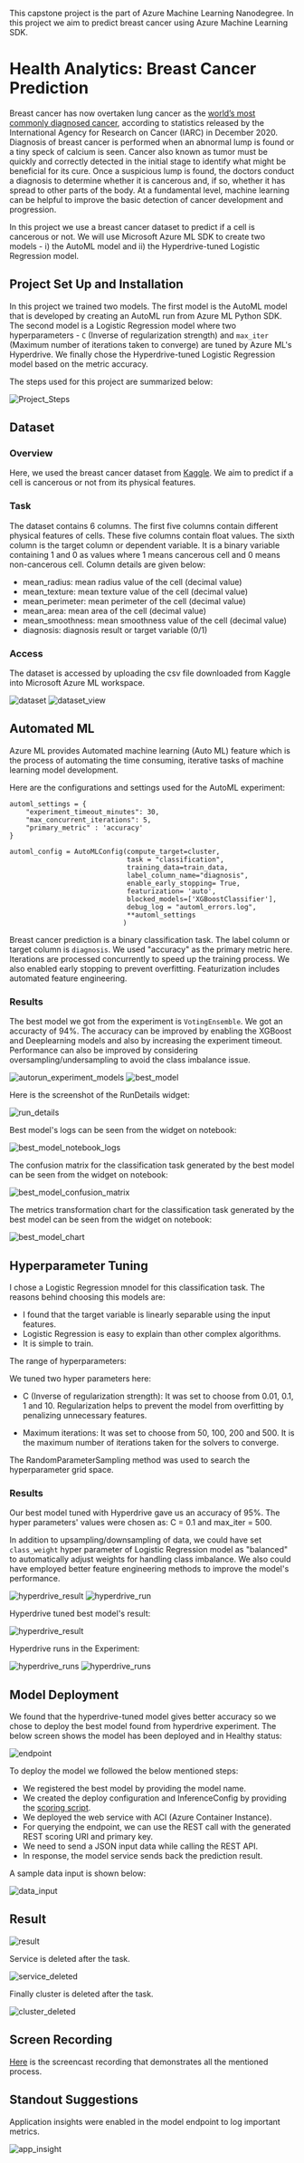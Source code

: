 This capstone project is the part of Azure Machine Learning Nanodegree. In this project we aim to predict breast cancer using Azure Machine Learning SDK. 

# Health Analytics: Breast Cancer Prediction

Breast cancer has now overtaken lung cancer as the [world’s most commonly diagnosed cancer](https://www.who.int/news/item/03-02-2021-breast-cancer-now-most-common-form-of-cancer-who-taking-action), according to statistics released by the International Agency for Research on Cancer (IARC) in December 2020. Diagnosis of breast cancer is performed when an abnormal lump is found or a tiny speck of calcium is seen. Cancer also known as tumor must be quickly and correctly detected in the initial stage to identify what might be beneficial for its cure. Once a suspicious lump is found, the doctors conduct a diagnosis to determine whether it is cancerous and, if so, whether it has spread to other parts of the body. At a fundamental level, machine learning can be helpful to improve the basic detection of cancer development and progression.

In this project we use a breast cancer dataset to predict if a cell is cancerous or not. We will use Microsoft Azure ML SDK to create two models - i) the AutoML model and ii) the Hyperdrive-tuned Logistic Regression model.

## Project Set Up and Installation
In this project we trained two models. The first model is the AutoML model that is developed by creating an AutoML run from Azure ML Python SDK. The second model is a Logistic Regression model where two hyperparameters - `C` (Inverse of regularization strength) and `max_iter` (Maximum number of iterations taken to converge) are tuned by Azure ML's Hyperdrive. We finally chose the Hyperdrive-tuned Logistic Regression model based on the metric accuracy.

The steps used for this project are summarized below:

![Project_Steps](steps.png)

## Dataset

### Overview
Here, we used the breast cancer dataset from [Kaggle](https://www.kaggle.com/merishnasuwal/breast-cancer-prediction-dataset). We aim to predict if a cell is cancerous or not from its physical features. 

### Task
The dataset contains 6 columns. The first five columns contain different physical features of cells. These five columns contain float values. The sixth column is the target column or dependent variable. It is a binary variable containing 1 and 0 as values where 1 means cancerous cell and 0 means non-cancerous cell. Column details are given below:

- mean_radius: mean radius value of the cell (decimal value)
- mean_texture: mean texture value of the cell (decimal value)
- mean_perimeter: mean perimeter of the cell (decimal value)
- mean_area: mean area of the cell (decimal value)
- mean_smoothness: mean smoothness value of the cell (decimal value)
- diagnosis: diagnosis result or target variable (0/1)

### Access
The dataset is accessed by uploading the csv file downloaded from Kaggle into Microsoft Azure ML workspace.

![dataset](screenshots/1.dataset.JPG)
![dataset_view](screenshots/2.dataset_view.JPG)

## Automated ML
Azure ML provides Automated machine learning (Auto ML) feature which is the process of automating the time consuming, iterative tasks of machine learning model development.

Here are the configurations and settings used for the AutoML experiment:

```
automl_settings = {
    "experiment_timeout_minutes": 30,
    "max_concurrent_iterations": 5,
    "primary_metric" : 'accuracy'
}

automl_config = AutoMLConfig(compute_target=cluster,
                             task = "classification",
                             training_data=train_data,
                             label_column_name="diagnosis",   
                             enable_early_stopping= True,
                             featurization= 'auto',
                             blocked_models=['XGBoostClassifier'],
                             debug_log = "automl_errors.log",
                             **automl_settings
                            )
```

Breast cancer prediction is a binary classification task. The label column or target column is `diagnosis`. We used "accuracy" as the primary metric here. Iterations are processed concurrently to speed up the training process. We also enabled early stopping to prevent overfitting. Featurization includes automated feature engineering.

### Results

The best model we got from the experiment is `VotingEnsemble`. We got an accuracty of 94%. The accuracy can be improved by enabling the XGBoost and Deeplearning models and also by increasing the experiment timeout. Performance can also be improved by considering oversampling/undersampling to avoid the class imbalance issue.

![autorun_experiment_models](screenshots/3.autorun_models.JPG)
![best_model](screenshots/4.best_model.JPG)

Here is the screenshot of the RunDetails widget:

![run_details](screenshots/5.run_details.JPG)

Best model's logs can be seen from the widget on notebook:

![best_model_notebook_logs](screenshots/6.best_model_notebook.JPG)

The confusion matrix for the classification task generated by the best model can be seen from the widget on notebook:

![best_model_confusion_matrix](screenshots/7.best_model_confusion_matrix.JPG)

The metrics transformation chart for the classification task generated by the best model can be seen from the widget on notebook:

![best_model_chart](screenshots/8.best_model_chart.JPG)


## Hyperparameter Tuning

I chose a Logistic Regression mnodel for this classification task. The reasons behind choosing this models are:

* I found that the target variable is linearly separable using the input features.
* Logistic Regression is easy to explain than other complex algorithms. 
* It is simple to train.

The range of hyperparameters:

We tuned two hyper parameters here:

* C (Inverse of regularization strength): It was set to choose from 0.01, 0.1, 1 and 10. Regularization helps to prevent the model from overfitting by penalizing unnecessary features.

* Maximum iterations: It was set to choose from 50, 100, 200 and 500. It is the maximum number of iterations taken for the solvers to converge.

The RandomParameterSampling method was used to search the hyperparameter grid space.

### Results

Our best model tuned with Hyperdrive gave us an accuracy of 95%. The hyper parameters' values were chosen as: C = 0.1 and max_iter = 500.

In addition to upsampling/downsampling of data, we could have set `class_weight` hyper parameter of Logistic Regression model as "balanced" to automatically adjust weights for handling class imbalance. We also could have employed better feature engineering methods to improve the model's performance.

![hyperdrive_result](screenshots/9.hd_result.JPG)
![hyperdrive_run](screenshots/10.hd_run.JPG)

Hyperdrive tuned best model's result:

![hyperdrive_result](screenshots/11.hd_best_model.JPG)

Hyperdrive runs in the Experiment:

![hyperdrive_runs](screenshots/12.hd_runs.JPG)
![hyperdrive_runs](screenshots/13.hd_runs.JPG)


## Model Deployment

We found that the hyperdrive-tuned model gives better accuracy so we chose to deploy the best model found from hyperdrive experiment. The below screen shows the model has been deployed and in Healthy status:

![endpoint](screenshots/14.endpoint_active1.JPG)

To deploy the model we followed the below mentioned steps:

- We registered the best model by providing the model name. 
- We created the deploy configuration and InferenceConfig by providing the [scoring script](https://github.com/arin1405/nd00333-capstone/blob/master/starter_file/score.py). 
- We deployed the web service with ACI (Azure Container Instance). 
- For querying the endpoint, we can use the REST call with the generated REST scoring URI and primary key.
- We need to send a JSON input data while calling the REST API.
- In response, the model service sends back the prediction result.

A sample data input is shown below:

![data_input](screenshots/15.data_input.JPG)

## Result

![result](screenshots/16.result.JPG)

Service is deleted after the task.

![service_deleted](screenshots/18.service_deleted.JPG)

Finally cluster is deleted after the task.

![cluster_deleted](screenshots/17.cluster_del_NB.JPG)

## Screen Recording

[Here](https://youtu.be/Et6lWZ5DVeM) is the screencast recording that demonstrates all the mentioned process.

## Standout Suggestions

Application insights were enabled in the model endpoint to log important metrics.

![app_insight](screenshots/19.app_insight.JPG)
